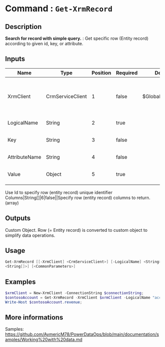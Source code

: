﻿# Command : `Get-XrmRecord` 

## Description

**Search for record with simple query.** : Get specific row (Entity record) according to given id, key, or attribute.

## Inputs

Name|Type|Position|Required|Default|Description
----|----|--------|--------|-------|-----------
XrmClient|CrmServiceClient|1|false|$Global:XrmClient|Xrm connector initialized to target instance. Use latest one by default. (CrmServiceClient)
LogicalName|String|2|true||Table / Entity logical name.
Key|String|3|false||Specify alternate key attribute name to search.
AttributeName|String|4|false||Specify attribute name to search.
Value|Object|5|true||Specify key or attribute value to search.
Use Id to specify row (entity record) unique identifier
Columns|String[]|6|false||Specify row (entity record) columns to return. (array)

## Outputs
Custom Object. Row (= Entity record) is converted to custom object to simplify data operations.

## Usage

```Powershell 
Get-XrmRecord [[-XrmClient] <CrmServiceClient>] [-LogicalName] <String> [[-Key] <String>] [[-AttributeName] <String>] [-Value] <Object> [[-Columns] 
<String[]>] [<CommonParameters>]
``` 

## Examples

```Powershell 
$xrmClient = New-XrmClient -ConnectionString $connectionString;
$contosoAccount = Get-XrmRecord -XrmClient $xrmClient -LogicalName "account" -AttributeName "name" -Value "Contoso" -Columns "revenue";
Write-Host $contosoAccount.revenue;
``` 

## More informations

Samples: https://github.com/AymericM78/PowerDataOps/blob/main/documentation/samples/Working%20with%20data.md


